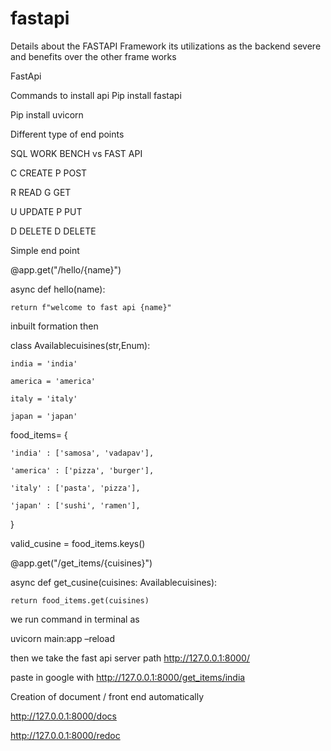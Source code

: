# fastapi
Details about the FASTAPI Framework its utilizations as the backend severe and benefits over the other frame works

FastApi
 
Commands to install api
Pip install fastapi

Pip install uvicorn

Different type of end points 

SQL WORK BENCH	 vs  FAST API

C	CREATE	 P	POST

R	READ	   G	GET

U	UPDATE	 P	PUT

D	DELETE	 D	DELETE

 
Simple end point

@app.get("/hello/{name}")

async def hello(name):

    return f"welcome to fast api {name}"

inbuilt formation then

class Availablecuisines(str,Enum):

    india = 'india'
    
    america = 'america'
    
    italy = 'italy'
    
    japan = 'japan'
    
food_items= {

    'india' : ['samosa', 'vadapav'],
    
    'america' : ['pizza', 'burger'],
    
    'italy' : ['pasta', 'pizza'],
    
    'japan' : ['sushi', 'ramen'],
    
}

valid_cusine = food_items.keys()

@app.get("/get_items/{cuisines}")

async def get_cusine(cuisines: Availablecuisines):

    return food_items.get(cuisines)

we run command in terminal as 

uvicorn main:app –reload

then we take the fast api server path http://127.0.0.1:8000/

paste in google with http://127.0.0.1:8000/get_items/india

Creation of document / front end automatically

http://127.0.0.1:8000/docs
 
http://127.0.0.1:8000/redoc
 
